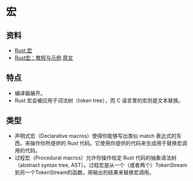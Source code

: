 # 宏

## 资料
- [Rust 宏](https://github.com/veykril/tlborm/)
- [Rust宏：教程与示例](https://www.cnblogs.com/praying/p/14457360.html) [原文](https://blog.logrocket.com/macros-in-rust-a-tutorial-with-examples/)

## 特点

- 编译器展开。
- Rust 宏会被应用于词法树（token tree），而 C 语言里的宏则是文本替换。

## 类型

- 声明式宏（Declarative macros）使得你能够写出类似 match 表达式的东西，来操作你所提供的 Rust 代码。它使用你提供的代码来生成用于替换宏调用的代码。
- 过程宏（Procedural macros）允许你操作给定 Rust 代码的抽象语法树（abstract syntax tree, AST）。过程宏是从一个（或者两个）TokenStream到另一个TokenStream的函数，用输出的结果来替换宏调用。


